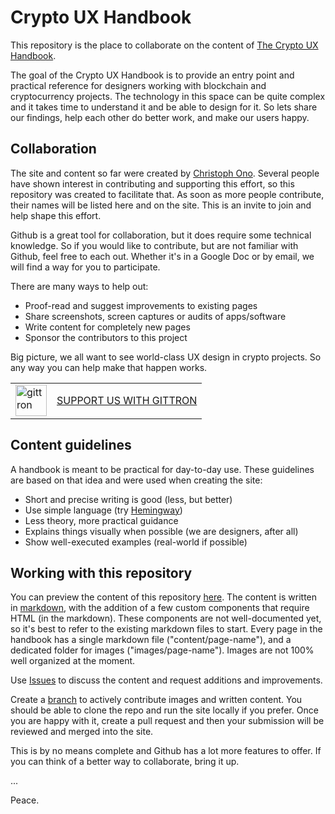 # Crypto UX Handbook

This repository is the place to collaborate on the content of [The Crypto UX Handbook](https://www.cryptouxhandbook.com/).

The goal of the Crypto UX Handbook is to provide an entry point and practical reference for designers working with blockchain and cryptocurrency projects. The technology in this space can be quite complex and it takes time to understand it and be able to design for it. So lets share our findings, help each other do better work, and make our users happy.

## Collaboration

The site and content so far were created by [Christoph Ono](https://github.com/GBKS). Several people have shown interest in contributing and supporting this effort, so this repository was created to facilitate that. As soon as more people contribute, their names will be listed here and on the site. This is an invite to join and help shape this effort.

Github is a great tool for collaboration, but it does require some technical knowledge. So if you would like to contribute, but are not familiar with Github, feel free to each out. Whether it's in a Google Doc or by email, we will find a way for you to participate. 

There are many ways to help out:

- Proof-read and suggest improvements to existing pages
- Share screenshots, screen captures or audits of apps/software
- Write content for completely new pages
- Sponsor the contributors to this project

Big picture, we all want to see world-class UX design in crypto projects. So any way you can help make that happen works.

<table border="0"><tr>  <td><a href="https://gittron.me/bots/0xc696b20110f1459a7ee911bcddee4fc0"><img src="https://s3.amazonaws.com/od-flat-svg/0xc696b20110f1459a7ee911bcddee4fc0.png" alt="gittron" width="50"/></a></td><td><a href="https://gittron.me/bots/0xc696b20110f1459a7ee911bcddee4fc0">SUPPORT US WITH GITTRON</a></td></tr></table>

## Content guidelines

A handbook is meant to be practical for day-to-day use. These guidelines are based on that idea and were used when creating the site:

- Short and precise writing is good (less, but better)
- Use simple language (try [Hemingway](http://www.hemingwayapp.com))
- Less theory, more practical guidance
- Explains things visually when possible (we are designers, after all)
- Show well-executed examples (real-world if possible)

## Working with this repository

You can preview the content of this repository [here](https://gbks.github.io/crypto-ux-handbook/). The content is written in [markdown](https://daringfireball.net/projects/markdown/), with the addition of a few custom components that require HTML (in the markdown). These components are not well-documented yet, so it's best to refer to the existing markdown files to start. Every page in the handbook has a single markdown file ("content/page-name"), and a dedicated folder for images ("images/page-name"). Images are not 100% well organized at the moment.

Use [Issues](https://github.com/GBKS/crypto-ux-handbook/issues) to discuss the content and request additions and improvements.

Create a [branch](https://github.com/GBKS/crypto-ux-handbook/branches) to actively contribute images and written content. You should be able to clone the repo and run the site locally if you prefer. Once you are happy with it, create a pull request and then your submission will be reviewed and merged into the site.

This is by no means complete and Github has a lot more features to offer. If you can think of a better way to collaborate, bring it up.

...

Peace.
